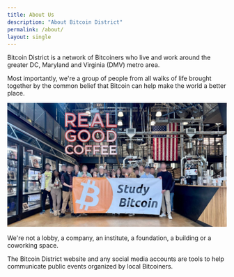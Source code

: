 ```yaml
---
title: About Us
description: "About Bitcoin District"
permalink: /about/
layout: single
---
```


Bitcoin District is a network of Bitcoiners who live and work around the greater DC, Maryland and Virginia (DMV) metro area.​

Most importantly, we're a group of people from all walks of life brought together by the common belief that Bitcoin can help make the world a better place.

![Group Photo](/assets/img/photos/coffeetour.jpg)

We're not a lobby, a company, an institute, a foundation, a building or a coworking space​.

The Bitcoin District website and any social media accounts are tools to help communicate public events organized by local Bitcoiners.